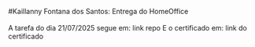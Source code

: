 #Kaillanny Fontana dos Santos: Entrega do HomeOffice<br><br>
A tarefa do dia 21/07/2025 segue em: link repo
E o certificado em: link do certificado
